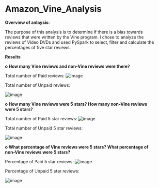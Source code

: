 # Amazon_Vine_Analysis

**Overview of anlaysis:**

The purpose of this analysis is to determine if there is a bias towards reviews that were written by the Vine program. I chose to analyze the reviews of Video DVDs and used PySpark to select, filter and calculate the percentages of five star reviews. 

**Results**

**o	How many Vine reviews and non-Vine reviews were there?**

Total number of Paid reviews:
![image](https://user-images.githubusercontent.com/96017493/165547061-e553ff1a-0c46-407c-ab05-d38de71011d0.png)

Total number of Unpaid reviews:

![image](https://user-images.githubusercontent.com/96017493/165547133-25e89173-4c0b-4a3f-bb4c-763fc948dd53.png)

**o	How many Vine reviews were 5 stars? How many non-Vine reviews were 5 stars?**

Total number of Paid 5 star reviews:
![image](https://user-images.githubusercontent.com/96017493/165547559-a14079fb-4f1a-4a5d-8bc4-2e3ca1cec9fe.png)


Total number of Unpaid 5 star reviews:

![image](https://user-images.githubusercontent.com/96017493/165547698-2387de07-2e69-4cd7-b86b-e9ba135e0046.png)

**o	What percentage of Vine reviews were 5 stars? What percentage of non-Vine reviews were 5 stars?**

Percentage of Paid 5 star reviews:
![image](https://user-images.githubusercontent.com/96017493/165547985-b9b7c299-4cb8-45b2-98b6-a8d44b9cfa5f.png)

Percentage of Unpaid 5 star reviews:

![image](https://user-images.githubusercontent.com/96017493/165548061-87646dec-cc37-4853-83ff-7fb002487c55.png)
